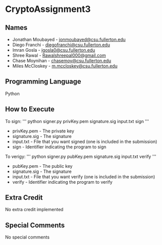 # CryptoAssignment3

## Names
* Jonathan Moubayed - jonmoubayed@csu.fullerton.edu
* Diego Franchi - diegofranchi@csu.fullerton.edu
* Imran Gosla - igosla0@csu.fullerton.edu
* Shree Rawal - Rawalshreepal000@gmail.com
* Chase Moynihan - chasemoy@csu.fullerton.edu
* Miles McCloskey - m.mccloskey@csu.fullerton.edu

## Programming Language 
Python

## How to Execute

To sign:
'''
python signer.py privKey.pem signature.sig input.txt sign
'''
* privKey.pem - The private key
* signature.sig - The signature
* input.txt - File that you want signed (one is included in the submission)
* sign - Identifier indicating the program to sign


To verigy:
'''
 python signer.py pubKey.pem signature.sig input.txt verify
'''
* pubKey.pem - The public key
* signature.sig - The signature
* input.txt - File that you want verify (one is included in the submission)
* verify - Identifier indicating the program to verify

## Extra Credit
No extra credit implemented 

## Special Comments
No special comments
